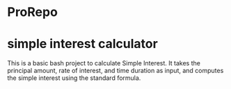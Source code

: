 # ProRepo

# simple interest calculator
This is a basic bash project to calculate Simple Interest. It takes the principal amount, rate of interest, and time duration as input, and computes the simple interest using the standard formula.

